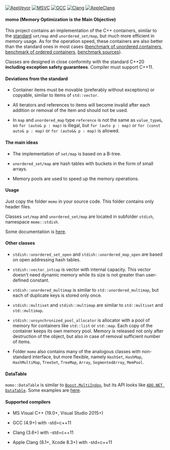 [![AppVeyor](https://ci.appveyor.com/api/projects/status/github/morzhovets/momo?branch=branch_cpp11&svg=true)](https://ci.appveyor.com/project/morzhovets/momo/branch/branch_cpp11)
[![MSVC](https://github.com/morzhovets/momo/actions/workflows/msvc.yml/badge.svg?branch=branch_cpp11)](https://github.com/morzhovets/momo/actions/workflows/msvc.yml?query=branch%3Abranch_cpp11)
[![GCC](https://github.com/morzhovets/momo/actions/workflows/gcc.yml/badge.svg?branch=branch_cpp11)](https://github.com/morzhovets/momo/actions/workflows/gcc.yml?query=branch%3Abranch_cpp11)
[![Clang](https://github.com/morzhovets/momo/actions/workflows/clang.yml/badge.svg?branch=branch_cpp11)](https://github.com/morzhovets/momo/actions/workflows/clang.yml?query=branch%3Abranch_cpp11)
[![AppleClang](https://github.com/morzhovets/momo/actions/workflows/macos_clang.yml/badge.svg?branch=branch_cpp11)](https://github.com/morzhovets/momo/actions/workflows/apple_clang.yml?query=branch%3Abranch_cpp11)

#### momo (Memory Optimization is the Main Objective)

This project contains an implementation of the C++ containers, similar to the [standard](https://en.cppreference.com/w/cpp/container) `set/map` and `unordered_set/map`, but much more efficient in memory usage.
As for the operation speed, these containers are also better than the standard ones in most cases ([benchmark of unordered containers](https://morzhovets.github.io/hash_gcc_ubuntu16), [benchmark of ordered containers](https://morzhovets.github.io/tree_gcc_ubuntu16), [benchmark sources](https://github.com/morzhovets/hash-table-shootout)).

Classes are designed in close conformity with the standard C++20 **including exception safety guarantees**.
Compiler must support C++11.

#### Deviations from the standard

- Container items must be movable (preferably without exceptions) or copyable, similar to items of `std::vector`.

- All iterators and references to items will become invalid after each addition or removal of the item and should not be used.

- In `map` and `unordered_map` type `reference` is not the same as `value_type&`, so `for (auto& p : map)`
is illegal, but `for (auto p : map)` or `for (const auto& p : map)` or `for (auto&& p : map)` is allowed.

#### The main ideas

- The implementation of `set/map` is based on a B-tree.

- `unordered_set/map` are hash tables with buckets in the form of small arrays.

- Memory pools are used to speed up the memory operations.

#### Usage

Just copy the folder `momo` in your source code. This folder contains only header files.

Classes `set/map` and `unordered_set/map` are located in subfolder `stdish`, namespace `momo::stdish`.

Some documentation is [here](https://morzhovets.github.io/momo).

#### Other classes

- `stdish::unordered_set_open` and `stdish::unordered_map_open` are based on open addressing hash tables.

- `stdish::vector_intcap` is vector with internal capacity. This vector doesn't need dynamic memory while its size is not greater than user-defined constant.

- `stdish::unordered_multimap` is similar to `std::unordered_multimap`, but each of duplicate keys is stored only once.

- `stdish::multiset` and `stdish::multimap` are similar to `std::multiset` and `std::multimap`.

- `stdish::unsynchronized_pool_allocator` is allocator with a pool of memory for containers like `std::list` or `std::map`. Each copy of the container keeps its own memory pool. Memory is released not only after destruction of the object, but also in case of removal sufficient number of items.

- Folder `momo` also contains many of the analogous classes with non-standard interface, but more flexible, namely `HashSet`, `HashMap`, `HashMultiMap`, `TreeSet`, `TreeMap`, `Array`, `SegmentedArray`, `MemPool`.

#### DataTable

`momo::DataTable` is similar to [`Boost.MultiIndex`](https://www.boost.org/doc/libs/1_74_0/libs/multi_index/doc/index.html), but its API looks like [`ADO.NET DataTable`](https://docs.microsoft.com/en-us/dotnet/api/system.data.datatable). Some examples are [here](https://github.com/morzhovets/momo/blob/branch_cpp11/test/tests/SimpleDataSampler.cpp).

#### Supported compilers

- MS Visual C++ (19.0+, Visual Studio 2015+)

- GCC (4.9+) with -std=c++11

- Clang (3.6+) with -std=c++11

- Apple Clang (8.1+, Xcode 8.3+) with -std=c++11
